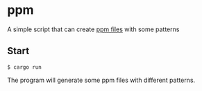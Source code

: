 # ppm

A simple script that can create [ppm files](https://en.wikipedia.org/wiki/Netpbm) with some patterns

## Start
```console
$ cargo run
```

The program will generate some ppm files with different patterns.
